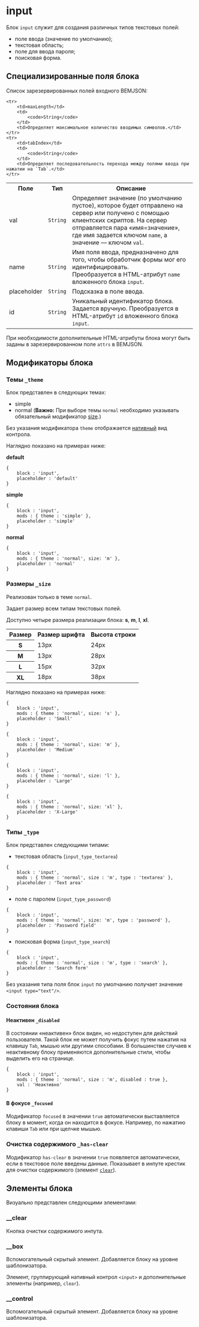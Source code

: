 # input

Блок `input` служит для создания различных типов текстовых полей:

* поле ввода (значение по умолчанию);
* текстовая область;
* поле для ввода пароля;
* поисковая форма.

## Специализированные поля блока

Список зарезервированных полей входного BEMJSON:

<table>
    <tr>
        <th>Поле</th>
        <th>Тип</th>
        <th>Описание</th>
    </tr>
    <tr>
        <td>val</td>
        <td>
            <code>String</code>
        </td>
        <td>Определяет значение (по умолчанию пустое), которое будет отправлено на сервер или получено с помощью клиентских скриптов. На сервер отправляется пара «имя=значение», где имя задается ключом <code>name</code>, а значение — ключом <code>val</code>.</td>
    </tr>
    <tr>
        <td>name</td>
        <td>
            <code>String</code>
        </td>
        <td>Имя поля ввода, предназначено для того, чтобы обработчик формы мог его идентифицировать.
            <br>Преобразуется в HTML-атрибут <code>name</code> вложенного блока <code>input</code>.</td>
    </tr>
    <tr>
        <td>placeholder</td>
        <td>
            <code>String</code>
        </td>
        <td>Подсказка в поле ввода.</td>
    </tr>
    <tr>
        <td>id</td>
        <td>
            <code>String</code>
        </td>
        <td>Уникальный идентификатор блока. Задается вручную. Преобразуется в HTML-атрибут <code>id</code> вложенного блока <code>input</code>.</td>
    </tr>

    <tr>
        <td>maxLength</td>
        <td>
            <code>String</code>
        </td>
        <td>Определяет максимальное количество вводимых символов.</td>
    </tr>
    <tr>
        <td>tabIndex</td>
        <td>
            <code>String</code>
        </td>
        <td>Определяет последовательность перехода между полями ввода при нажатии на `Tab`.</td>
    </tr>
</table>

При необходимости дополнительные HTML-атрибуты блока могут быть заданы в зарезервированном поле `attrs` в BEMJSON.

## Модификаторы блока

### Темы `_theme`

Блок представлен в следующих темах:

 * simple
 * normal (**Важно:** При выборе темы `normal` необходимо указывать обязательный модификатор [size](#size).)

Без указания модификатора `theme` отображается [нативный](#native) вид контрола.

Наглядно показано на примерах ниже:

<a name="native"></a>
**default**

```bemjson
{
    block : 'input',
    placeholder : 'default'
}
```

**simple**

```bemjson
{
    block : 'input',
    mods : { theme : 'simple' },
    placeholder : 'simple'
}
```

**normal**

```bemjson
{
    block : 'input',
    mods : { theme : 'normal', size: 'm' },
    placeholder : 'normal'
}
```

### Размеры `_size`

Реализован только в теме `normal`.

Задает размер всем типам текстовых полей.

Доступно четыре размера реализации блока: **s**, **m**, **l**, **xl**.

<table>
    <tr>
        <th>Размер</th>
        <th>Размер шрифта</th>
        <th>Высота строки</th>
    </tr>
    <tr>
        <th>S</th>
        <td>13px</td>
        <td>24px</td>
    </tr>
    <tr>
        <th>M</th>
        <td>13px</td>
        <td>28px</td>
    </tr>
    <tr>
        <th>L</th>
        <td>15px</td>
        <td>32px</td>
    </tr>
    <tr>
        <th>XL</th>
        <td>18px</td>
        <td>38px</td>
    </tr>
</table>

Наглядно показано на примерах ниже:

```bemjson
{
    block : 'input',
    mods : { theme : 'normal', size: 's' },
    placeholder : 'Small'
}
```

```bemjson
{
    block : 'input',
    mods : { theme : 'normal', size: 'm' },
    placeholder : 'Medium'
}
```

```bemjson
{
    block : 'input',
    mods : { theme : 'normal', size: 'l' },
    placeholder : 'Large'
}
```

```bemjson
{
    block : 'input',
    mods : { theme : 'normal', size: 'xl' },
    placeholder : 'X-Large'
}
```

### Типы `_type`

Блок представлен следующими типами:

* текстовая область (`input_type_textarea`)

```bemjson
{
    block : 'input',
    mods : { theme : 'normal', size : 'm', type : 'textarea' },
    placeholder : 'Text area'
}
```

* поле с паролем (`input_type_password`)

```bemjson
{
    block : 'input',
    mods : { theme : 'normal', size: 'm', type : 'password' },
    placeholder : 'Password field'
}
```

* поисковая форма (`input_type_search`)

```bemjson
{
    block : 'input',
    mods : { theme : 'normal', size : 'm', type : 'search' },
    placeholder : 'Search form'
}
```

Без указания типа поля блок `input` по умолчанию получает значение `<input type="text"/>`.

### Состояния блока

#### Неактивен `_disabled`

В состоянии «неактивен» блок виден, но недоступен для действий пользователя. Такой блок не может получить фокус путем нажатия на клавишу `Tab`, мышью или другими способами. В большинстве случаев к неактивному блоку применяются дополнительные стили, чтобы выделить его на странице.

```bemjson
{
    block : 'input',
    mods : { theme : 'normal', size : 'm', disabled : true },
    val : 'Неактивно'
}
```

#### В фокусе `_focused`

Модификатор `focused` в значении `true` автоматически выставляется блоку в момент, когда он находится в фокусе. Например, по нажатию клавиши `Tab` или при щелчке мышью.

### Очистка содержимого `_has-clear`

Модификатор `has-clear` в значении `true` появляется автоматически, если в текстовое поле введены данные. Показывает в инпуте крестик для очистки содержимого (элемент [`clear`](#clear_elem)).

## Элементы блока

Визуально представлен следующими элементами:

<a name="clear_elem"></a>
### __clear

Кнопка очистки содержимого инпута.

### __box

Вспомогательный скрытый элемент. Добавляется блоку на уровне шаблонизатора.

Элемент, группирующий нативный контрол `<input>` и дополнительные элементы (например, `clear`).

### __control

Вспомогательный скрытый элемент. Добавляется блоку на уровне шаблонизатора.
